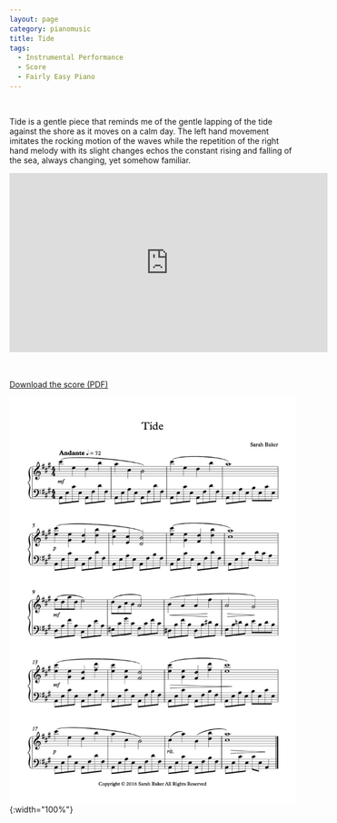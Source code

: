 ```yaml
---
layout: page
category: pianomusic
title: Tide
tags:
  - Instrumental Performance
  - Score
  - Fairly Easy Piano
---
```

&nbsp;

Tide is a gentle piece that reminds me of the gentle lapping of the tide against the shore as it moves on a calm day. The left hand movement imitates the rocking motion of the waves while the repetition of the right hand melody with its slight changes echos the constant rising and falling of the sea, always changing, yet somehow familiar.

<iframe width="560" height="315" src="https://www.youtube.com/embed/akkbDp-0Dho" frameborder="0" allowfullscreen></iframe>



&nbsp;

[Download the score (PDF)](/public/files/tide.pdf)

![Tide score example](/public/images/scores/tide.jpg){:width="100%"} 
